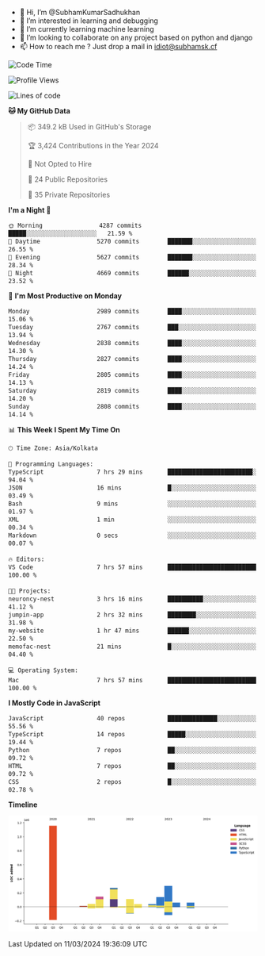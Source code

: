 - 👋 Hi, I’m @SubhamKumarSadhukhan
- 👀 I’m interested in learning and debugging
- 🌱 I’m currently learning machine learning
- 💞️ I’m looking to collaborate on any project based on python and django
- 📫 How to reach me ?
      Just drop a mail in idiot@subhamsk.cf

<!---
SubhamKumarSadhukhan/SubhamKumarSadhukhan is a ✨ special ✨ repository because its `README.md` (this file) appears on your GitHub profile.
You can click the Preview link to take a look at your changes.
--->


<!--START_SECTION:waka-->
![Code Time](http://img.shields.io/badge/Code%20Time-1%2C987%20hrs%2056%20mins-blue)

![Profile Views](http://img.shields.io/badge/Profile%20Views-30-blue)

![Lines of code](https://img.shields.io/badge/From%20Hello%20World%20I%27ve%20Written-2.4%20million%20lines%20of%20code-blue)

**🐱 My GitHub Data** 

> 📦 349.2 kB Used in GitHub's Storage 
 > 
> 🏆 3,424 Contributions in the Year 2024
 > 
> 🚫 Not Opted to Hire
 > 
> 📜 24 Public Repositories 
 > 
> 🔑 35 Private Repositories 
 > 
**I'm a Night 🦉** 

```text
🌞 Morning                4287 commits        █████░░░░░░░░░░░░░░░░░░░░   21.59 % 
🌆 Daytime                5270 commits        ███████░░░░░░░░░░░░░░░░░░   26.55 % 
🌃 Evening                5627 commits        ███████░░░░░░░░░░░░░░░░░░   28.34 % 
🌙 Night                  4669 commits        ██████░░░░░░░░░░░░░░░░░░░   23.52 % 
```
📅 **I'm Most Productive on Monday** 

```text
Monday                   2989 commits        ████░░░░░░░░░░░░░░░░░░░░░   15.06 % 
Tuesday                  2767 commits        ███░░░░░░░░░░░░░░░░░░░░░░   13.94 % 
Wednesday                2838 commits        ████░░░░░░░░░░░░░░░░░░░░░   14.30 % 
Thursday                 2827 commits        ████░░░░░░░░░░░░░░░░░░░░░   14.24 % 
Friday                   2805 commits        ████░░░░░░░░░░░░░░░░░░░░░   14.13 % 
Saturday                 2819 commits        ████░░░░░░░░░░░░░░░░░░░░░   14.20 % 
Sunday                   2808 commits        ████░░░░░░░░░░░░░░░░░░░░░   14.14 % 
```


📊 **This Week I Spent My Time On** 

```text
🕑︎ Time Zone: Asia/Kolkata

💬 Programming Languages: 
TypeScript               7 hrs 29 mins       ████████████████████████░   94.04 % 
JSON                     16 mins             █░░░░░░░░░░░░░░░░░░░░░░░░   03.49 % 
Bash                     9 mins              ░░░░░░░░░░░░░░░░░░░░░░░░░   01.97 % 
XML                      1 min               ░░░░░░░░░░░░░░░░░░░░░░░░░   00.34 % 
Markdown                 0 secs              ░░░░░░░░░░░░░░░░░░░░░░░░░   00.07 % 

🔥 Editors: 
VS Code                  7 hrs 57 mins       █████████████████████████   100.00 % 

🐱‍💻 Projects: 
neuroncy-nest            3 hrs 16 mins       ██████████░░░░░░░░░░░░░░░   41.12 % 
jumpin-app               2 hrs 32 mins       ████████░░░░░░░░░░░░░░░░░   31.98 % 
my-website               1 hr 47 mins        ██████░░░░░░░░░░░░░░░░░░░   22.50 % 
memofac-nest             21 mins             █░░░░░░░░░░░░░░░░░░░░░░░░   04.40 % 

💻 Operating System: 
Mac                      7 hrs 57 mins       █████████████████████████   100.00 % 
```

**I Mostly Code in JavaScript** 

```text
JavaScript               40 repos            ██████████████░░░░░░░░░░░   55.56 % 
TypeScript               14 repos            █████░░░░░░░░░░░░░░░░░░░░   19.44 % 
Python                   7 repos             ██░░░░░░░░░░░░░░░░░░░░░░░   09.72 % 
HTML                     7 repos             ██░░░░░░░░░░░░░░░░░░░░░░░   09.72 % 
CSS                      2 repos             █░░░░░░░░░░░░░░░░░░░░░░░░   02.78 % 
```



**Timeline**

![Lines of Code chart](https://raw.githubusercontent.com/SubhamKumarSadhukhan/SubhamKumarSadhukhan/main/assets/bar_graph.png)


 Last Updated on 11/03/2024 19:36:09 UTC
<!--END_SECTION:waka-->

